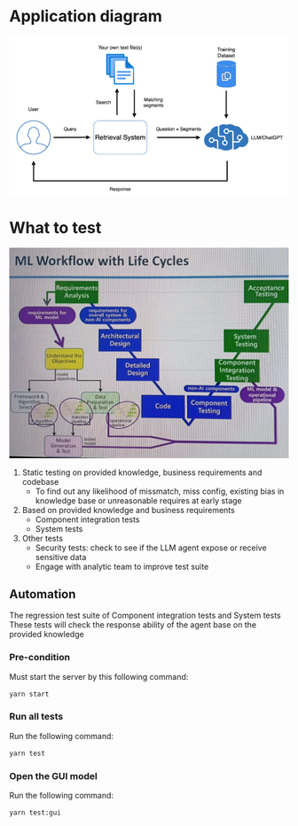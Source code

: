 # Application diagram
![Application Diagram](../assets/chatbot_diagram.png)

# What to test
![Test Levels Diagram](../assets/test_levels.jpg)

1. Static testing on provided knowledge, business requirements and codebase
    - To find out any likelihood of missmatch, miss config, existing bias in knowledge base or unreasonable requires at early stage 
2. Based on provided knowledge and business requirements
    - Component integration tests
    - System tests
3. Other tests
    - Security tests: check to see if the LLM agent expose or receive sensitive data
    - Engage with analytic team to improve test suite

## Automation
The regression test suite of Component integration tests and System tests
These tests will check the response ability of the agent base on the provided knowledge

### Pre-condition
Must start the server by this following command:
```sh
yarn start
```

### Run all tests
Run the following command:
```sh
yarn test
```

### Open the GUI model
Run the following command:
```sh
yarn test:gui
```